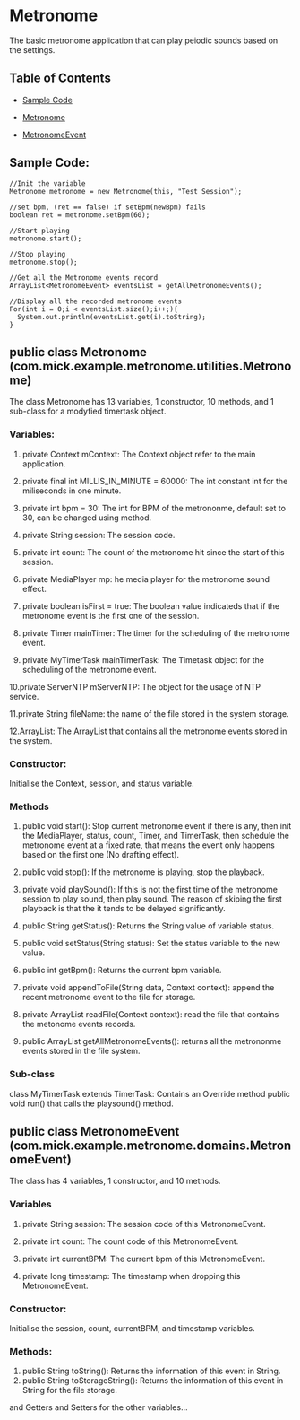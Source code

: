 # Metronome

The basic metronome application that can play peiodic sounds based on the settings.

## Table of Contents
* [Sample Code](https://github.com/Mick609/Metronome/blob/master/README.md#sample-code)

* [Metronome](https://github.com/Mick609/Metronome/blob/master/README.md#public-class-metronome-commickexamplemetronomeutilitiesmetronome)

* [MetronomeEvent](https://github.com/Mick609/Metronome/blob/master/README.md#public-class-metronomeevent-commickexamplemetronomedomainsmetronomeevent)

## Sample Code:

```
//Init the variable
Metronome metronome = new Metronome(this, "Test Session");

//set bpm, (ret == false) if setBpm(newBpm) fails
boolean ret = metronome.setBpm(60);

//Start playing
metronome.start();

//Stop playing
metronome.stop();

//Get all the Metronome events record
ArrayList<MetronomeEvent> eventsList = getAllMetronomeEvents();

//Display all the recorded metronome events
For(int i = 0;i < eventsList.size();i++;){
  System.out.println(eventsList.get(i).toString);
}
```

## public class Metronome (com.mick.example.metronome.utilities.Metronome)

The class Metronome has 13 variables, 1 constructor, 10 methods, and 1 sub-class for a modyfied timertask object.

### Variables:

1. private Context mContext: The Context object refer to the main application.

2. private final int MILLIS_IN_MINUTE = 60000: The int constant int for the miliseconds in one minute.

3. private int bpm = 30: The int for BPM of the metrononme, default set to 30, can be changed using method.

4. private String session: The session code.

5. private int count: The count of the metronome hit since the start of this session.

6. private MediaPlayer mp: he media player for the metronome sound effect.

7. private boolean isFirst = true: The boolean value indicateds that if the metronome event is the first one of the session. 

8. private Timer mainTimer: The timer for the scheduling of the metronome event.

9. private MyTimerTask mainTimerTask: The Timetask object for the scheduling of the metronome event.

10.private ServerNTP mServerNTP: The object for the usage of NTP service.

11.private String fileName: the name of the file stored in the system storage.

12.ArrayList<MetronomeEvent>: The ArrayList that contains all the metronome events stored in the system.

### Constructor:
Initialise the Context, session, and status variable.

### Methods

1. public void start(): Stop current metronome event if there is any, then init the MediaPlayer, status, count, Timer, and TimerTask, then schedule the metronome event at a fixed rate, that means the event only happens based on the first one (No drafting effect).

2. public void stop(): If the metronome is playing, stop the playback.

3. private void playSound(): If this is not the first time of the metronome session to play sound, then play sound. The reason of skiping the first playback is that the it tends to be delayed significantly.

4. public String getStatus(): Returns the String value of variable status.

5. public void setStatus(String status): Set the status variable to the new value.

6. public int getBpm(): Returns the current bpm variable.

7. private void appendToFile(String data, Context context): append the recent metronome event to the file for storage.

8. private ArrayList<String> readFile(Context context): read the file that contains the metonome events records.

9. public ArrayList<MetronomeEvent> getAllMetronomeEvents(): returns all the metrononme events stored in the file system.

### Sub-class

class MyTimerTask extends TimerTask: Contains an Override method public void run() that calls the playsound() method.

## public class MetronomeEvent (com.mick.example.metronome.domains.MetronomeEvent)

The class has 4 variables, 1 constructor, and 10 methods.

### Variables

1. private String session: The session code of this MetronomeEvent.

2. private int count: The count code of this MetronomeEvent.

3. private int currentBPM: The current bpm of this MetronomeEvent.

4. private long timestamp: The timestamp when dropping this MetronomeEvent.

### Constructor:

Initialise the session, count, currentBPM, and timestamp variables.

### Methods:

1. public String toString(): Returns the information of this event in String.
1. public String toStorageString(): Returns the information of this event in String for the file storage.

and Getters and Setters for the other variables...
